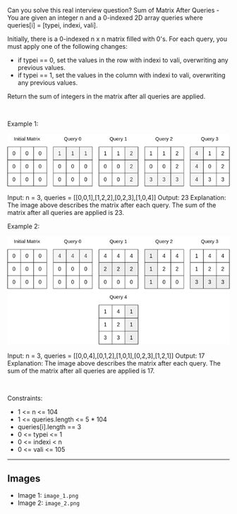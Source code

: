 Can you solve this real interview question? Sum of Matrix After Queries - You are given an integer n and a 0-indexed 2D array queries where queries[i] = [typei, indexi, vali].

Initially, there is a 0-indexed n x n matrix filled with 0's. For each query, you must apply one of the following changes:

 * if typei == 0, set the values in the row with indexi to vali, overwriting any previous values.
 * if typei == 1, set the values in the column with indexi to vali, overwriting any previous values.

Return the sum of integers in the matrix after all queries are applied.

 

Example 1:

![Example 1](./image_1.png)


Input: n = 3, queries = [[0,0,1],[1,2,2],[0,2,3],[1,0,4]]
Output: 23
Explanation: The image above describes the matrix after each query. The sum of the matrix after all queries are applied is 23. 


Example 2:

![Example 2](./image_2.png)


Input: n = 3, queries = [[0,0,4],[0,1,2],[1,0,1],[0,2,3],[1,2,1]]
Output: 17
Explanation: The image above describes the matrix after each query. The sum of the matrix after all queries are applied is 17.


 

Constraints:

 * 1 <= n <= 104
 * 1 <= queries.length <= 5 * 104
 * queries[i].length == 3
 * 0 <= typei <= 1
 * 0 <= indexi < n
 * 0 <= vali <= 105

---

## Images

- Image 1: `image_1.png`
- Image 2: `image_2.png`
